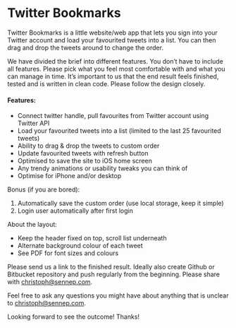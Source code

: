 
# Twitter Bookmarks

Twitter Bookmarks is a little website/web app that lets you sign into your Twitter account and load your favourited tweets into a list. You can then drag and drop the tweets around to change the order. 

We have divided the brief into different features. You don’t have to include all features. Please pick what you feel most comfortable with and what you can manage in time. It’s important to us that the end result feels finished, tested and is written in clean code. Please follow the design closely. 

#### Features: 

- Connect twitter handle, pull favourites from Twitter account using Twitter API
- Load your favourited tweets into a list (limited to the last 25 favourited tweets)
- Ability to drag & drop the tweets to custom order
- Update favourited tweets with refresh button
- Optimised to save the site to iOS home screen
- Any trendy animations or usability tweaks you can think of
- Optimise for iPhone and/or desktop

Bonus (if you are bored): 
1. Automatically save the custom order (use local storage, keep it simple)
2. Login user automatically after first login

About the layout:
- Keep the header fixed on top, scroll list underneath
- Alternate background colour of each tweet 
- See PDF for font sizes and colours

Please send us a link to the finished result. Ideally also create Github or Bitbucket repository and push regularly from the beginning. Please share with christoph@sennep.com. 

Feel free to ask any questions you might have about anything that is unclear to christoph@sennep.com.

Looking forward to see the outcome! Thanks!
